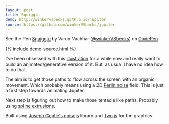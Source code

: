 ```yaml
---
layout: post
title: Squiggle
demo: http://winkervsbecks.github.io/jupiter
source: https://github.com/winkerVSbecks/jupiter
---
```


<p data-height="268" data-theme-id="7569" data-slug-hash="kdFsh" data-default-tab="result" class='codepen'>See the Pen <a href='http://codepen.io/winkerVSbecks/pen/kdFsh/'>Squiggle</a> by Varun Vachhar (<a href='http://codepen.io/winkerVSbecks'>@winkerVSbecks</a>) on <a href='http://codepen.io'>CodePen</a>.</p>
<script async src="//codepen.io/assets/embed/ei.js"></script>

{% include demo-source.html %}



I've been obsessed with this  [illustration](https://dribbble.com/shots/1128300-Jupiter-Study-no-01) for a while now and really want to build an animated/generative version of it. But, as usual I have no idea how to do that.

The aim is to get those paths to flow across the screen with an organic movement. Which probably means using a 2D  [Perlin noise](http://en.wikipedia.org/wiki/Perlin_noise) field. This is just a first step towards animating Jupiter.

Next step is figuring out how to make those tentacle like paths. Probably using  [spline extrusions](http://marcinignac.com/blog/cindermedusae-making-generative-creatures/mesh05.html).

Built using  [Joseph Gentle's noisejs](https://github.com/josephg/noisejs) library and  [Two.js](http://jonobr1.github.io/two.js) for the graphics.
